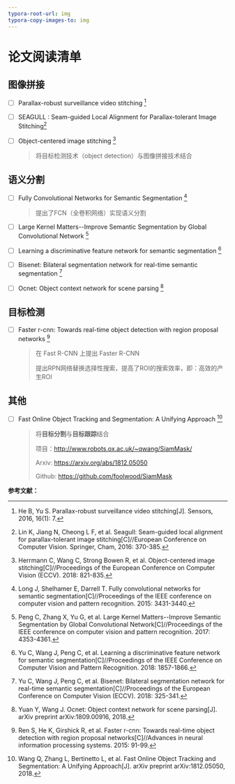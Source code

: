 ```yaml
---
typora-root-url: img
typora-copy-images-to: img
---
```


# 论文阅读清单

##  图像拼接

- [ ] Parallax-robust surveillance video stitching [^1]

- [ ] SEAGULL : Seam-guided Local Alignment for Parallax-tolerant Image Stitching[^7]

- [ ] Object-centered image stitching [^9]

  > 将目标检测技术（object detection）与图像拼接技术结合 

## 语义分割

- [ ] Fully Convolutional Networks for Semantic Segmentation [^8]

  > 提出了FCN（全卷积网络）实现语义分割

- [ ] Large Kernel Matters--Improve Semantic Segmentation by Global Convolutional Network [^3]
- [ ] Learning a discriminative feature network for semantic segmentation [^4]
- [ ] Bisenet: Bilateral segmentation network for real-time semantic segmentation [^5]
- [ ] Ocnet: Object context network for scene parsing [^6]

## 目标检测

- [ ] Faster r-cnn: Towards real-time object detection with region proposal networks [^2]

  > 在 Fast R-CNN 上提出 Faster R-CNN
  > 
  > 提出RPN网络替换选择性搜索，提高了ROI的搜索效率，即：高效的产生ROI
  > 

## 其他

- [ ] Fast Online Object Tracking and Segmentation: A Unifying Approach [^10]

  > 将**目标分割**与**目标跟踪**结合
  >
  > 项目：<http://www.robots.ox.ac.uk/~qwang/SiamMask/>
  >
  > Arxiv: <https://arxiv.org/abs/1812.05050>
  >
  > Github: <https://github.com/foolwood/SiamMask>
  >

**参考文献：**

[^1]: He B, Yu S. Parallax-robust surveillance video stitching[J]. Sensors, 2016, 16(1): 7.

[^2]: Ren S, He K, Girshick R, et al. Faster r-cnn: Towards real-time object detection with region proposal networks[C]//Advances in neural information processing systems. 2015: 91-99.

[^3]: Peng C, Zhang X, Yu G, et al. Large Kernel Matters--Improve Semantic Segmentation by Global Convolutional Network[C]//Proceedings of the IEEE conference on computer vision and pattern recognition. 2017: 4353-4361.

[^4]: Yu C, Wang J, Peng C, et al. Learning a discriminative feature network for semantic segmentation[C]//Proceedings of the IEEE Conference on Computer Vision and Pattern Recognition. 2018: 1857-1866.

[^5]: Yu C, Wang J, Peng C, et al. Bisenet: Bilateral segmentation network for real-time semantic segmentation[C]//Proceedings of the European Conference on Computer Vision (ECCV). 2018: 325-341.

[^6]: Yuan Y, Wang J. Ocnet: Object context network for scene parsing[J]. arXiv preprint arXiv:1809.00916, 2018.

[^7]: Lin K, Jiang N, Cheong L F, et al. Seagull: Seam-guided local alignment for parallax-tolerant image stitching[C]//European Conference on Computer Vision. Springer, Cham, 2016: 370-385.

[^8]: Long J, Shelhamer E, Darrell T. Fully convolutional networks for semantic segmentation[C]//Proceedings of the IEEE conference on computer vision and pattern recognition. 2015: 3431-3440.

[^9]: Herrmann C, Wang C, Strong Bowen R, et al. Object-centered image stitching[C]//Proceedings of the European Conference on Computer Vision (ECCV). 2018: 821-835.

[^10]: Wang Q, Zhang L, Bertinetto L, et al. Fast Online Object Tracking and Segmentation: A Unifying Approach[J]. arXiv preprint arXiv:1812.05050, 2018.
